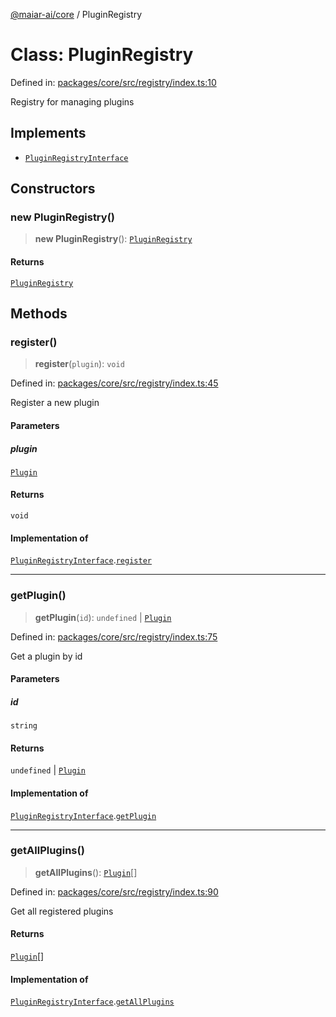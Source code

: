 [@maiar-ai/core](../index.md) / PluginRegistry

# Class: PluginRegistry

Defined in: [packages/core/src/registry/index.ts:10](https://github.com/UraniumCorporation/maiar-ai/blob/main/packages/core/src/registry/index.ts#L10)

Registry for managing plugins

## Implements

- [`PluginRegistryInterface`](../interfaces/PluginRegistryInterface.md)

## Constructors

### new PluginRegistry()

> **new PluginRegistry**(): [`PluginRegistry`](PluginRegistry.md)

#### Returns

[`PluginRegistry`](PluginRegistry.md)

## Methods

### register()

> **register**(`plugin`): `void`

Defined in: [packages/core/src/registry/index.ts:45](https://github.com/UraniumCorporation/maiar-ai/blob/main/packages/core/src/registry/index.ts#L45)

Register a new plugin

#### Parameters

##### plugin

[`Plugin`](../interfaces/Plugin.md)

#### Returns

`void`

#### Implementation of

[`PluginRegistryInterface`](../interfaces/PluginRegistryInterface.md).[`register`](../interfaces/PluginRegistryInterface.md#register)

***

### getPlugin()

> **getPlugin**(`id`): `undefined` \| [`Plugin`](../interfaces/Plugin.md)

Defined in: [packages/core/src/registry/index.ts:75](https://github.com/UraniumCorporation/maiar-ai/blob/main/packages/core/src/registry/index.ts#L75)

Get a plugin by id

#### Parameters

##### id

`string`

#### Returns

`undefined` \| [`Plugin`](../interfaces/Plugin.md)

#### Implementation of

[`PluginRegistryInterface`](../interfaces/PluginRegistryInterface.md).[`getPlugin`](../interfaces/PluginRegistryInterface.md#getplugin)

***

### getAllPlugins()

> **getAllPlugins**(): [`Plugin`](../interfaces/Plugin.md)[]

Defined in: [packages/core/src/registry/index.ts:90](https://github.com/UraniumCorporation/maiar-ai/blob/main/packages/core/src/registry/index.ts#L90)

Get all registered plugins

#### Returns

[`Plugin`](../interfaces/Plugin.md)[]

#### Implementation of

[`PluginRegistryInterface`](../interfaces/PluginRegistryInterface.md).[`getAllPlugins`](../interfaces/PluginRegistryInterface.md#getallplugins)

